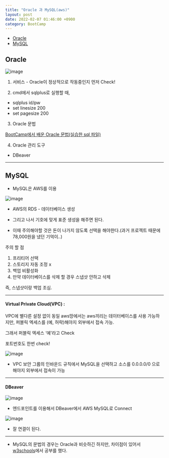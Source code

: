 ```yaml
---
title: "Oracle 과 MySQL(aws)"
layout: post
date: 2022-02-07 01:46:00 +0900
category: BootCamp
---
```


- [Oracle](#oracle)
- [MySQL](#mysql)

## Oracle

![image](https://user-images.githubusercontent.com/26592315/152714763-924b0292-45f0-439e-96fe-843896cc7d62.png)

1. 서비스 - Oracle이 정상적으로 작동중인지 먼저 Check!

2. cmd에서 sqlplus로 실행할 때,

- sqlplus id/pw
- set linesize 200
- set pagesize 200

3. Oracle 문법

[BootCamp에서 배운 Oracle 문법(실습한 sql 파일)](https://github.com/SonHyeono/OracleGrammar/tree/main/OracleGrammarCode)

4. Oracle 관리 도구

- DBeaver

---

## MySQL

- MySQL은 AWS를 이용

![image](https://user-images.githubusercontent.com/26592315/152831113-804181f8-ae21-4d07-bed6-fec481e95c25.png)

- AWS의 RDS - 데이터베이스 생성

- 그리고 나서 기호에 맞게 표준 생성을 해주면 된다.

- 이때 주의해야할 것은 돈이 나가지 않도록 선택을 해야한다.(과거 프로젝트 때문에 78,000원을 냈던 기억이..)

주의 할 점

1. 프리티어 선택
2. 스토리지 자동 조정 x
3. 백업 비활성화
4. 만약 데이터베이스를 삭제 할 경우 스냅샷 안하고 삭제

즉, 스냅샷이랑 백업 조심.

---

#### Virtual Private Cloud(VPC) :

VPC에 별다른 설정 없이 동일 aws망에서는 aws끼리는 데이터베이스를 사용 가능하지만,
퍼블릭 엑세스를 (예, 허락)해야지 외부에서 접속 가능.

그래서 퍼블릭 엑세스 ‘예’라고 Check

포트번호도 한번 check!

![image](https://user-images.githubusercontent.com/26592315/152832754-65afe40d-8537-40e3-a8e6-9bd552d285d4.png)

- VPC 보안 그룹의 인바운드 규칙에서 MySQL을 선택하고 소스를 0.0.0.0/0 으로 해야지 외부에서 접속이 가능

---

#### DBeaver

![image](https://user-images.githubusercontent.com/26592315/152833220-fdaa46b4-92b3-4527-a740-8b192bb19aa4.png)

- 엔드포인트를 이용해서 DBeaver에서 AWS MySQL로 Connect

![image](https://user-images.githubusercontent.com/26592315/152833232-3531c3bf-50c5-4da7-a985-43c675ace15c.png)

- 잘 연결이 된다.

---

- MySQL의 문법의 경우는 Oracle과 비슷하긴 하지만, 차이점이 있어서 [w3schools](https://www.w3schools.com/mysql/default.asp)에서 공부를 했다.
